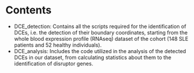 # Contents

- DCE_detection: Contains all the scripts required for the identification of DCEs, 
i.e. the detection of their boundary coordinates,
starting from the whole blood expression profile (RNAseq) dataset of the cohort (148 SLE patients and 52 healthy individuals).
- DCE_analysis: Includes the code utilized in the analysis of the detected DCEs in our dataset, 
from calculating statistics about them to the identification of disruptor genes.
